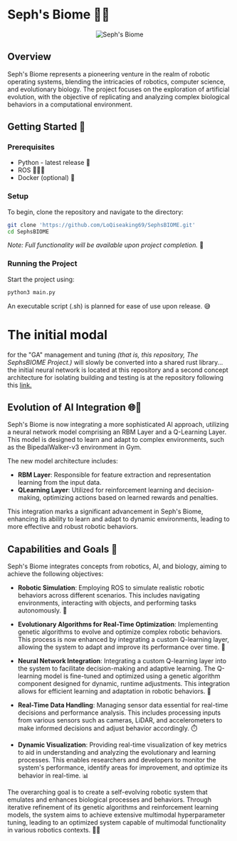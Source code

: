 # Seph's Biome 🌿🤖

<p align="center">
  <img src="https://github.com/LoQiseaking69/SephsBIOME/blob/master/Docs/Misc/IMG_6917.jpg" alt="Seph's Biome">
</p>

## Overview

Seph's Biome represents a pioneering venture in the realm of robotic operating systems, blending the intricacies of robotics, computer science, and evolutionary biology. The project focuses on the exploration of artificial evolution, with the objective of replicating and analyzing complex biological behaviors in a computational environment.

## Getting Started 🚀

### Prerequisites
- Python - latest release 🐍
- ROS 🤖🦿🦾
- Docker (optional) 🐳

### Setup
To begin, clone the repository and navigate to the directory:
```bash
git clone 'https://github.com/LoQiseaking69/SephsBIOME.git'
cd SephsBIOME
```

*Note: Full functionality will be available upon project completion.* 🌟
### Running the Project
Start the project using:
```bash
python3 main.py
```
An executable script (.sh) is planned for ease of use upon release. 😅

# The initial modal
for the "GA" management and tuning *(that is, this repository, The SephsBIOME Project.)* will slowly be converted into a shared rust library...
the initial neural network is located at this repository and a second concept architecture for isolating building and testing is at the repository following this [link.](https://github.com/LoQiseaking69/SephMV)

## Evolution of AI Integration 🌐🔧

Seph's Biome is now integrating a more sophisticated AI approach, utilizing a neural network model comprising an RBM Layer and a Q-Learning Layer. This model is designed to learn and adapt to complex environments, such as the BipedalWalker-v3 environment in Gym.

The new model architecture includes:
- **RBM Layer**: Responsible for feature extraction and representation learning from the input data.
- **QLearning Layer**: Utilized for reinforcement learning and decision-making, optimizing actions based on learned rewards and penalties.

This integration marks a significant advancement in Seph's Biome, enhancing its ability to learn and adapt to dynamic environments, leading to more effective and robust robotic behaviors.


## Capabilities and Goals 🎯

Seph's Biome integrates concepts from robotics, AI, and biology, aiming to achieve the following objectives:

- **Robotic Simulation**: Employing ROS to simulate realistic robotic behaviors across different scenarios. This includes navigating environments, interacting with objects, and performing tasks autonomously. 🤖

- **Evolutionary Algorithms for Real-Time Optimization**: Implementing genetic algorithms to evolve and optimize complex robotic behaviors. This process is now enhanced by integrating a custom Q-learning layer, allowing the system to adapt and improve its performance over time. 🧬

- **Neural Network Integration**: Integrating a custom Q-learning layer into the system to facilitate decision-making and adaptive learning. The Q-learning model is fine-tuned and optimized using a genetic algorithm component designed for dynamic, runtime adjustments. This integration allows for efficient learning and adaptation in robotic behaviors. 🧠

- **Real-Time Data Handling**: Managing sensor data essential for real-time decisions and performance analysis. This includes processing inputs from various sensors such as cameras, LiDAR, and accelerometers to make informed decisions and adjust behavior accordingly. ⏱️

- **Dynamic Visualization**: Providing real-time visualization of key metrics to aid in understanding and analyzing the evolutionary and learning processes. This enables researchers and developers to monitor the system's performance, identify areas for improvement, and optimize its behavior in real-time. 📊

The overarching goal is to create a self-evolving robotic system that emulates and enhances biological processes and behaviors. Through iterative refinement of its genetic algorithms and reinforcement learning models, the system aims to achieve extensive multimodal hyperparameter tuning, leading to an optimized system capable of multimodal functionality in various robotics contexts. 🌱🤖

